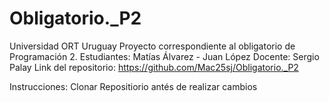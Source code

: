 # Obligatorio._P2

Universidad ORT Uruguay
Proyecto correspondiente al obligatorio de Programación 2. 
Estudiantes: Matías Álvarez - Juan López
Docente: Sergio Palay
Link del repositorio: https://github.com/Mac25sj/Obligatorio._P2 

Instrucciones: Clonar Repositiorio antés de realizar cambios 

